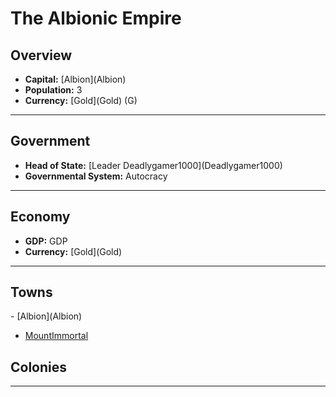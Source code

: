 # <!--NAME-->The Albionic Empire<!--NAME-->

## Overview

- **Capital:** [<!--CAPITAL-->Albion<!--CAPITAL-->](<!--CAPITAL-->Albion<!--CAPITAL-->)
- **Population:** <!--POPULATION-->3<!--POPULATION-->
- **Currency:** [<!--CURRENCY-->Gold<!--CURRENCY-->](<!--CURRENCY-->Gold<!--CURRENCY-->) (<!--CURRENCY_ABV-->G<!--CURRENCY_ABV-->)

---

## Government

- **Head of State:** [<!--LEADER_TITLE-->Leader Deadlygamer1000<!--LEADER_TITLE-->](<!--LEADER-->Deadlygamer1000<!--LEADER-->)
- **Governmental System:** <!--GOVERNMENT-->Autocracy<!--GOVERNMENT-->

---

## Economy

- **GDP:** <!--GDP-->GDP<!--GDP-->
- **Currency:** [<!--CURRENCY-->Gold<!--CURRENCY-->](<!--CURRENCY-->Gold<!--CURRENCY-->)

---

## Towns

<!--TOWNS-->- [Albion](Albion)
- [MountImmortal](MountImmortal)<!--TOWNS-->

## Colonies

<!--COLONIES--><!--COLONIES-->

---